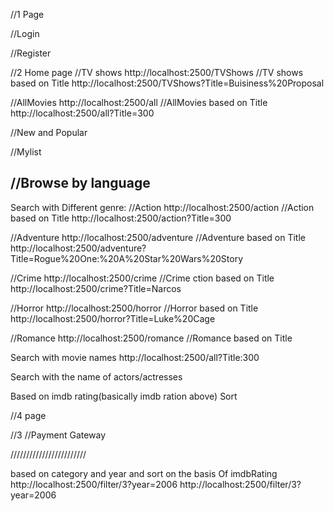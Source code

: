 //1 Page

//Login

//Register

//2 Home page
//TV shows
http://localhost:2500/TVShows
//TV shows based on Title
http://localhost:2500/TVShows?Title=Buisiness%20Proposal

//AllMovies
http://localhost:2500/all
//AllMovies based on Title
http://localhost:2500/all?Title=300

//New and Popular

//Mylist

## //Browse by language

Search with Different genre:
//Action
http://localhost:2500/action
//Action based on Title
http://localhost:2500/action?Title=300

//Adventure
http://localhost:2500/adventure
//Adventure based on Title
http://localhost:2500/adventure?Title=Rogue%20One:%20A%20Star%20Wars%20Story

//Crime
http://localhost:2500/crime
//Crime ction based on Title
http://localhost:2500/crime?Title=Narcos

//Horror
http://localhost:2500/horror
//Horror based on Title
http://localhost:2500/horror?Title=Luke%20Cage

//Romance
http://localhost:2500/romance
//Romance based on Title

Search with movie names
http://localhost:2500/all?Title:300

Search with the name of actors/actresses

Based on imdb rating(basically imdb ration above) Sort

//4 page

//3
//Payment Gateway

////////////////////////

based on category and year and sort on the basis Of imdbRating
http://localhost:2500/filter/3?year=2006
http://localhost:2500/filter/3?year=2006
